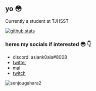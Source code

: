 ## yo :flushed:
Currently a student at TJHSST

[![github stats](https://github-readme-stats.vercel.app/api?username=asiankoala&theme=prussian&show_icons=true&count_private=true&hide=contribs)](https://github.com/anuraghazra/github-readme-stats)  


### heres my socials if interested :flushed: :point_down:  
- discord: asiank0ala#8008
- [twitter](https://twitter.com/asiank0ala)
- [mal](https://myanimelist.net/profile/asiank0ala)
- [twitch](https://twitch.tv/koawa)

![senjougahara2](https://i.imgur.com/SgQirjn.gif)
